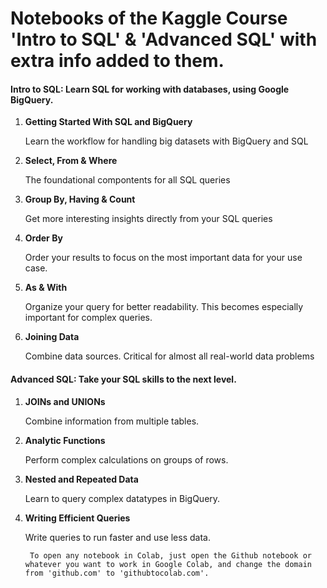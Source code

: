 
# Notebooks of the Kaggle Course '**Intro to SQL**' & '**Advanced SQL**' with extra info added to them.

#### Intro to SQL: Learn SQL for working with databases, using Google BigQuery.
1. **Getting Started With SQL and BigQuery**
    
    Learn the workflow for handling big datasets with BigQuery and SQL

2. **Select, From & Where**

    The foundational compontents for all SQL queries

3. **Group By, Having & Count**

    Get more interesting insights directly from your SQL queries

4. **Order By**

    Order your results to focus on the most important data for your use case.

5. **As & With**

    Organize your query for better readability. This becomes especially important for complex queries.

6. **Joining Data**
        
    Combine data sources. Critical for almost all real-world data problems



#### Advanced SQL: Take your SQL skills to the next level.


1. **JOINs and UNIONs**

    Combine information from multiple tables.

2. **Analytic Functions**
        
    Perform complex calculations on groups of rows.

3. **Nested and Repeated Data**
        
    Learn to query complex datatypes in BigQuery.

4. **Writing Efficient Queries**
        
    Write queries to run faster and use less data.

        To open any notebook in Colab, just open the Github notebook or whatever you want to work in Google Colab, and change the domain from 'github.com' to 'githubtocolab.com'. 
